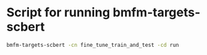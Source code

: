 # Script for running bmfm-targets-scbert

```bash
bmfm-targets-scbert -cn fine_tune_train_and_test -cd run
```

